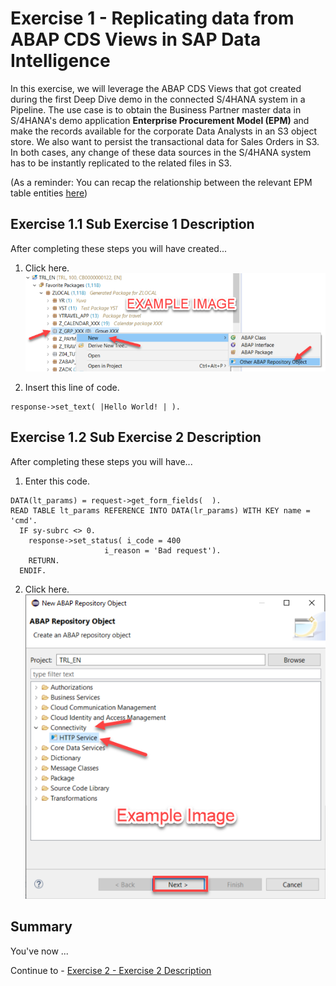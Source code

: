 # Exercise 1 - Replicating data from ABAP CDS Views in SAP Data Intelligence

In this exercise, we will leverage the ABAP CDS Views that got created during the first Deep Dive demo in the connected S/4HANA system in a Pipeline.
The use case is to obtain the Business Partner master data in S/4HANA's demo application **Enterprise Procurement Model (EPM)** and make the records available for the corporate Data Analysts in an S3 object store. We also want to persist the transactional data for Sales Orders in S3. In both cases, any change of these data sources in the S/4HANA system has to be instantly replicated to the related files in S3.

(As a reminder: You can recap the relationship between the relevant EPM table entities [here](../exercises/ex0#short-introduction-to-the-enterprise-procurement-model-epm-in-s4))

## Exercise 1.1 Sub Exercise 1 Description

After completing these steps you will have created...

1. Click here.
<br>![](/exercises/ex1/images/01_01_0010.png)

2.	Insert this line of code.
```abap
response->set_text( |Hello World! | ). 
```



## Exercise 1.2 Sub Exercise 2 Description

After completing these steps you will have...

1.	Enter this code.
```abap
DATA(lt_params) = request->get_form_fields(  ).
READ TABLE lt_params REFERENCE INTO DATA(lr_params) WITH KEY name = 'cmd'.
  IF sy-subrc <> 0.
    response->set_status( i_code = 400
                     i_reason = 'Bad request').
    RETURN.
  ENDIF.

```

2.	Click here.
<br>![](/exercises/ex1/images/01_02_0010.png)


## Summary

You've now ...

Continue to - [Exercise 2 - Exercise 2 Description](../ex2/README.md)

